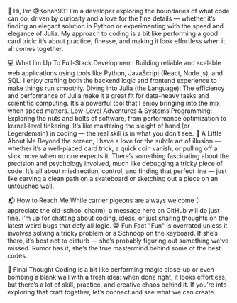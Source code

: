 👋 Hi, I’m @Konan931
I’m a developer exploring the boundaries of what code can do, driven by curiosity and a love for the fine details — whether it’s finding an elegant solution in Python or experimenting with the speed and elegance of Julia. My approach to coding is a bit like performing a good card trick: it’s about practice, finesse, and making it look effortless when it all comes together.

💻 What I’m Up To
Full-Stack Development:
Building reliable and scalable web applications using tools like Python, JavaScript (React, Node.js), and SQL. I enjoy crafting both the backend logic and frontend experience to make things run smoothly.
Diving into Julia (the Language):
The efficiency and performance of Julia make it a great fit for data-heavy tasks and scientific computing. It’s a powerful tool that I enjoy bringing into the mix when speed matters.
Low-Level Adventures & Systems Programming:
Exploring the nuts and bolts of software, from performance optimization to kernel-level tinkering. It’s like mastering the sleight of hand (or Legerdemain) in coding — the real skill is in what you don’t see.
🎩 A Little About Me
Beyond the screen, I have a love for the subtle art of illusion — whether it’s a well-placed card trick, a quick coin vanish, or pulling off a slick move when no one expects it. There’s something fascinating about the precision and psychology involved, much like debugging a tricky piece of code. It’s all about misdirection, control, and finding that perfect line — just like carving a clean path on a skateboard or sketching out a piece on an untouched wall.

📬 How to Reach Me
While carrier pigeons are always welcome (I appreciate the old-school charm), a message here on GitHub will do just fine. I’m up for chatting about coding, ideas, or just sharing thoughts on the latest weird bugs that defy all logic.
😸 Fun Fact
"Fun" is overrated unless it involves solving a tricky problem or a Schnoop on the keyboard. If she’s there, it’s best not to disturb — she’s probably figuring out something we’ve missed. Rumor has it, she’s the true mastermind behind some of the best codes.

💭 Final Thought
Coding is a bit like performing magic close-up or even bombing a blank wall with a fresh idea: when done right, it looks effortless, but there’s a lot of skill, practice, and creative chaos behind it. If you’re into exploring that craft together, let’s connect and see what we can create.

<!--- Konan931/Konan931 is a ✨ special ✨ repository because its `README.md` appears on your GitHub profile. You can click the Preview link to take a look at your changes. --->
